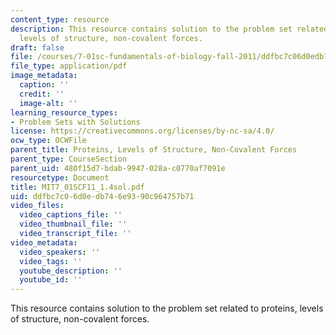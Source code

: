 ```yaml
---
content_type: resource
description: This resource contains solution to the problem set related to proteins,
  levels of structure, non-covalent forces.
draft: false
file: /courses/7-01sc-fundamentals-of-biology-fall-2011/ddfbc7c06d0edb746e9390c964757b71_MIT7_01SCF11_1.4sol.pdf
file_type: application/pdf
image_metadata:
  caption: ''
  credit: ''
  image-alt: ''
learning_resource_types:
- Problem Sets with Solutions
license: https://creativecommons.org/licenses/by-nc-sa/4.0/
ocw_type: OCWFile
parent_title: Proteins, Levels of Structure, Non-Covalent Forces
parent_type: CourseSection
parent_uid: 480f15d7-bdab-9947-028a-c0770af7091e
resourcetype: Document
title: MIT7_01SCF11_1.4sol.pdf
uid: ddfbc7c0-6d0e-db74-6e93-90c964757b71
video_files:
  video_captions_file: ''
  video_thumbnail_file: ''
  video_transcript_file: ''
video_metadata:
  video_speakers: ''
  video_tags: ''
  youtube_description: ''
  youtube_id: ''
---
```

This resource contains solution to the problem set related to proteins, levels of structure, non-covalent forces.